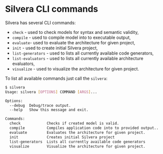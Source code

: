# Silvera CLI commands

Silvera has several CLI commands:

- `check` - used to check models for syntax and semantic validity,
- `compile` - used to compile model into to executable output,
- `evaluate`- used to evaluate the architecture for given project,
- `init` - used to create initial Silvera project,
- `list-generators` - used to lists all currently available code generators,
- `list-evaluators` - used to lists all currently available architecture evaluators,
- `visualize` - used to visualize the architecture for given project.

To list all available commands just call the `silvera`:

```sh
$ silvera
Usage: silvera [OPTIONS] COMMAND [ARGS]...

Options:
  --debug  Debug/trace output.
  --help   Show this message and exit.

Commands:
  check            Checks if created model is valid.
  compile          Compiles application code into to provided output...
  evaluate         Evaluates the architecture for given project.
  init             Creates initial Silvera project
  list-generators  Lists all currently available code generators
  visualize        Visualize the architecture for given project.
```